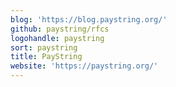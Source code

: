 ```yaml
---
blog: 'https://blog.paystring.org/'
github: paystring/rfcs
logohandle: paystring
sort: paystring
title: PayString
website: 'https://paystring.org/'
---
```

